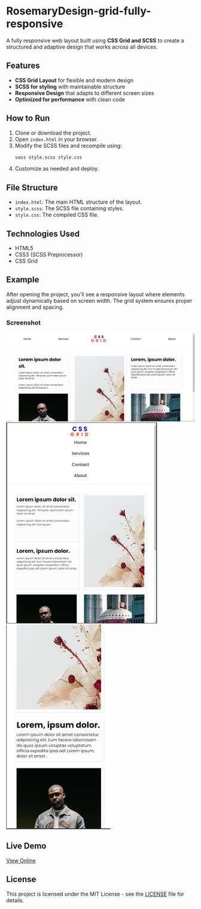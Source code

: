 ﻿# RosemaryDesign-grid-fully-responsive

A fully responsive web layout built using **CSS Grid and SCSS** to create a structured and adaptive design that works across all devices.

## Features

- **CSS Grid Layout** for flexible and modern design
- **SCSS for styling** with maintainable structure
- **Responsive Design** that adapts to different screen sizes
- **Optimized for performance** with clean code

## How to Run

1. Clone or download the project.
2. Open `index.html` in your browser.
3. Modify the SCSS files and recompile using:
   ```bash
   sass style.scss style.css
   ```
4. Customize as needed and deploy.

## File Structure

- `index.html`: The main HTML structure of the layout.
- `style.scss`: The SCSS file containing styles.
- `style.css`: The compiled CSS file.

## Technologies Used

- HTML5
- CSS3 (SCSS Preprocessor)
- CSS Grid

## Example

After opening the project, you'll see a responsive layout where elements adjust dynamically based on screen width. The grid system ensures proper alignment and spacing.

### Screenshot

![Grid Layout Preview](./screenshots/Capture1.PNG)
![Grid Layout Preview](./screenshots/Capture2.PNG)
![Grid Layout Preview](./screenshots/Capture3.PNG)

## Live Demo

[View Online](https://gdhiraj030.github.io/RosemaryDesign-grid-fully-responsive/)

## License

This project is licensed under the MIT License - see the [LICENSE](LICENSE) file for details.
